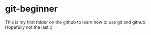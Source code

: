 # git-beginner
This is my first folder on the github to learn how to use git and github. Hopefully not the last :)
